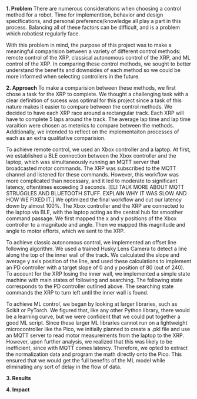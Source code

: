 **1. Problem**
There are numerous considerations when choosing a control method for a robot. Time for implementtion, behavior and design specifications, and personal preference/knowledge all play a part in this process. Balancing all of these factors can be difficult, and is a problem which roboticst regularly face. 

With this problem in mind, the purpose of this project was to make a meaningful comparision between a variety of different control methods: remote control of the XRP, classical autonomous control of the XRP, and ML control of the XRP. In comparing these control methods, we sought to better understand the benefits and downsides of each method so we could be more informed when selecting controllers in the future. 

**2. Approach**
To make a comparision between these methods, we first chose a task for the XRP to complete. We thought a challenging task with a clear definition of sucess was optimal for this project since a task of this nature makes it easier to compare between the control methods. We decided to have each XRP race around a rectangular track. Each XRP will have to complete 5 laps around the track. The average lap time and lap time varaition were chosen as meterics to compare between the methods. Additionally, we intended to reflect on the implementaiton processes of each as an extra qualitative comparision. 

To achieve remote control, we used an Xbox controller and a laptop. At first, we established a BLE connection between the Xbox controller and the laptop, which was simultaneously running an MQTT server that broadcasted motor commands. The XRP was subscribed to the MQTT channel and listened for these commands. However, this workflow was more complicated than necessary, and it led to moderate to significant latency, oftentimes exceeding 3 seconds. [ELI TALK MORE ABOUT MQTT STRUGGLES AND BLUETOOTH STUFF. EXPLAIN WHY IT WAS SLOW AND HOW WE FIXED IT.] We optimized the final workflow and cut our latency down by almost 100%. The Xbox controller and the XRP are connected to the laptop via BLE, with the laptop acting as the central hub for smoother command passage. We first mapped the x and y positions of the Xbox controller to a magnitude and angle. Then we mapped this magnitude and angle to motor efforts, which we sent to the XRP. 


To achieve classic autonomous control, we implemented an offset line following algorithm. We used a trained Husky Lens Camera to detect a line along the top of the inner wall of the track. We calculated the slope and average y axis position of the line, and used these calculations to implement an PD controller with a target slope of 0 and y position of 80 (out of 240). To account for the XRP losing the inner wall, we implemented a simple state machine with main states of following and searching. The following state corresponds to the PD controller outlined above. The searching state commands the XRP to turn left until the inner wall is found. 

To achieve ML control, we began by looking at larger libraries, such as Scikit or PyTorch. We figured that, like any other Python library, there would be a learning curve, but we were confident that we could put together a good ML script. Since these larger ML libraries cannot run on a lightweight microcontroller like the Pico, we initially planned to create a .pkl file and use an MQTT server to read motor measurements from the laptop to the XRP. However, upon further analysis, we realized that this was likely to be inefficient, since with MQTT comes latency. Therefore, we opted to extract the normalization data and program the math directly onto the Pico. This ensured that we would get the full benefits of the ML model while eliminating any sort of delay in the flow of data. 

**3. Results**

**4. Impact**
